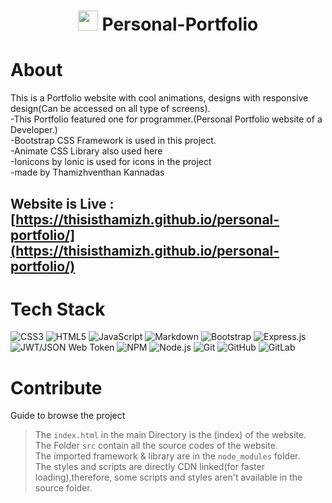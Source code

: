 <div align="center"><h1> <img src=https://thisisthamizh.github.io/personal-portfolio/src/images/logo.png width="32px"/> Personal-Portfolio </h1> </div>

# About

This is a Portfolio website with cool animations, designs with responsive design(Can be accessed on all type of screens). <br>
-This Portfolio featured one for programmer.(Personal Portfolio website of a Developer.) <br>
-Bootstrap CSS Framework is used in this project. <br>
-Animate CSS Library also used here <br>
-Ionicons by Ionic is used for icons in the project <br>
-made by Thamizhventhan Kannadas <br>

## Website is Live : [https://thisisthamizh.github.io/personal-portfolio/](https://thisisthamizh.github.io/personal-portfolio/)

# Tech Stack

![CSS3](https://img.shields.io/badge/css3-%231572B6.svg?logo=css3&logoColor=white&style=for-the-badge)
![HTML5](https://img.shields.io/badge/html5-%23E34F26.svg?logo=html5&logoColor=white&style=for-the-badge)
![JavaScript](https://img.shields.io/badge/javascript-%23323330.svg?logo=javascript&logoColor=%23F7DF1E&style=for-the-badge)
![Markdown](https://img.shields.io/badge/markdown-%23000000.svg?logo=markdown&logoColor=white&style=for-the-badge)
![Bootstrap](https://img.shields.io/badge/bootstrap-%23563D7C.svg?logo=bootstrap&logoColor=white&style=for-the-badge)
![Express.js](https://img.shields.io/badge/express.js-%23404d59.svg?logo=express&logoColor=%2361DAFB&style=for-the-badge)
![JWT/JSON Web Token](https://img.shields.io/badge/JWT-black?logo=JSON%20web%20tokens&style=for-the-badge)
![NPM ](https://img.shields.io/badge/NPM-%23000000.svg?logo=npm&logoColor=white&style=for-the-badge)
![Node.js ](https://img.shields.io/badge/node.js-6DA55F?logo=node.js&logoColor=white&style=for-the-badge)
![Git](https://img.shields.io/badge/git-%23F05033.svg?logo=git&logoColor=white&style=for-the-badge)
![GitHub](https://img.shields.io/badge/github-%23121011.svg?logo=github&logoColor=white&style=for-the-badge)
![GitLab](https://img.shields.io/badge/gitlab-%23181717.svg?logo=gitlab&logoColor=white&style=for-the-badge)

# Contribute

Guide to browse the project <br>
>The `index.html` in the main Directory is the (index) of the website. <br>
>The Folder `src` contain all the source codes of the website. <br>
>The imported framework & library are in the `node_modules` folder. <br>
>The styles and scripts are directly CDN linked(for faster loading),therefore, some scripts and styles aren't available in the <br>
source folder.
